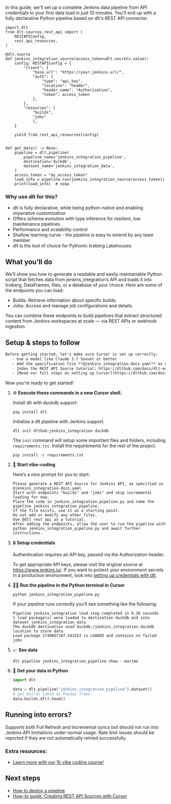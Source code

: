 In this guide, we'll set up a complete Jenkins data pipeline from API credentials to your first data load in just 10 minutes. You'll end up with a fully declarative Python pipeline based on dlt's REST API connector.

```python-outcome
import dlt
from dlt.sources.rest_api import (
    RESTAPIConfig,
    rest_api_resources,
)

@dlt.source
def jenkins_integration_source(access_token=dlt.secrets.value):
    config: RESTAPIConfig = {
        "client": {
            "base_url": "https://your.jenkins.url/",
            "auth": {
                "type": "api_key",
                "location": "header",
                "header_name": "Authorization",
                "token": access_token
            },
        },
        "resources": [
            "builds",
            "jobs"
            ],
    }

    yield from rest_api_resources(config)


def get_data() -> None:
    pipeline = dlt.pipeline(
        pipeline_name='jenkins_integration_pipeline',
        destination='duckdb',
        dataset_name='jenkins_integration_data', 
    )
    access_token = "my_access_token"
    load_info = pipeline.run(jenkins_integration_source(access_token))
    print(load_info)  # noqa
```

### Why use dlt for this?

- dlt is fully declarative, while being python-native and enabling imperative customization
- Offers schema evolution with type inference for resilient, low maintenance pipelines
- Performance and scalability control
- Shallow learning curve - the pipeline is easy to extend by any team member
- dlt is the tool of choice for Pythonic Iceberg Lakehouses

## What you’ll do

We’ll show you how to generate a readable and easily maintainable Python script that fetches data from jenkins_integration’s API and loads it into Iceberg, DataFrames, files, or a database of your choice. Here are some of the endpoints you can load:

- Builds: Retrieve information about specific builds. 
- Jobs: Access and manage job configurations and details.

You can combine these endpoints to build pipelines that extract structured content from Jenkins workspaces at scale — via REST APIs or webhook ingestion.

## Setup & steps to follow

```default
Before getting started, let's make sure Cursor is set up correctly:
   - Use a model like Claude 3.7 Sonnet or better
   - Add the specification file **@jenkins_integration-docs.yaml** as context
   - Index the REST API Source tutorial: https://dlthub.com/docs/dlt-ecosystem/verified-sources/rest_api/ and add it to context as **@dlt rest api**
   - [Read our full steps on setting up Cursor](https://dlthub.com/docs/dlt-ecosystem/llm-tooling/cursor-restapi#23-configuring-cursor-with-documentation)
```

Now you're ready to get started! 

1. ⚙️ **Execute these commands in a new Cursor shell.**
    
    Install dlt with duckdb support:
    ```shell
    pip install dlt
    ```

    Initialize a dlt pipeline with Jenkins support.
    ```shell
    dlt init dlthub:jenkins_integration duckdb
    ```

    The `init` command will setup some important files and folders, including `requirements.txt`. Install the requirements for the rest of the project.
    ```shell
    pip install -r requirements.txt
    ```
    
2. 🤠 **Start vibe-coding**
    
    Here’s a nice prompt for you to start: 
    
    ```prompt
    Please generate a REST API Source for Jenkins API, as specified in @jenkins_integration-docs.yaml 
    Start with endpoints "builds" and "jobs" and skip incremental loading for now. 
    Place the code in jenkins_integration_pipeline.py and name the pipeline jenkins_integration_pipeline. 
    If the file exists, use it as a starting point. 
    Do not add or modify any other files. 
    Use @dlt rest api as a tutorial. 
    After adding the endpoints, allow the user to run the pipeline with python jenkins_integration_pipeline.py and await further instructions.
    ```

    
3. 🔒 **Setup credentials** 
    
    Authentication requires an API key, passed via the Authorization header.
    
    To get appropriate API keys, please visit the original source at https://www.jenkins.io/.
    If you want to protect your environment secrets in a production environment, look into [setting up credentials with dlt](https://dlthub.com/docs/walkthroughs/add_credentials).
    
4. 🏃‍♀️ **Run the pipeline in the Python terminal in Cursor**
    
    ```shell
    python jenkins_integration_pipeline.py
    ```
    
    If your pipeline runs correctly you’ll see something like the following:
    
    ```shell
    Pipeline jenkins_integration load step completed in 0.26 seconds
    1 load package(s) were loaded to destination duckdb and into dataset jenkins_integration_data
    The duckdb destination used duckdb:/jenkins_integration.duckdb location to store data
    Load package 1749667187.541553 is LOADED and contains no failed jobs
    ```
    
5. 📈 **See data**
    
    ```shell
    dlt pipeline jenkins_integration_pipeline show --marimo
    ```
    
6. 🐍 **Get your data in Python**
    
    ```python
    import dlt

   data = dlt.pipeline("jenkins_integration_pipeline").dataset()
   # get builds table as Pandas frame
   data.builds.df().head()
    ```

## Running into errors?

Supports both Full Refresh and Incremental syncs but should not run into Jenkins API limitations under normal usage. Rate limit issues should be reported if they are not automatically retried successfully.

### Extra resources:

- [Learn more with our 1h vibe coding course!](https://www.youtube.com/watch?v=GGid70rnJuM)

## Next steps

- [How to deploy a pipeline](https://dlthub.com/docs/walkthroughs/deploy-a-pipeline)
- [How-to guide: Creating REST API Sources with Cursor](https://dlthub.com/docs/dlt-ecosystem/llm-tooling/cursor-restapi)